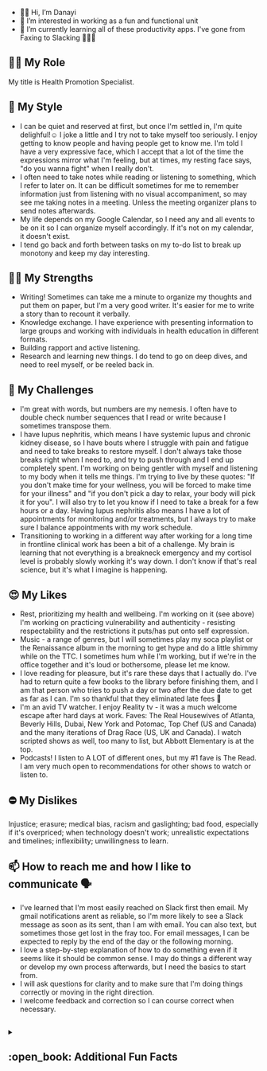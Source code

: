 

- &#128075;&#127998; Hi, I’m Danayi
- 👀 I’m interested in working as a fun and functional unit
- 🌱 I’m currently learning all of these productivity apps. I've gone from Faxing to Slacking &#128131;&#127998;:wink:	
<!--- - 💞️ I’m looking to collaborate on ... --->

<!---
DeedotRose/DeedotRose is a ✨ special ✨ repository because its `README.md` (this file) appears on your GitHub profile.
You can click the Preview link to take a look at your changes.
--->
## &#128105;&#127998; My Role ##
My title is Health Promotion Specialist.

## :star2:	My Style ##
- I can be quiet and reserved at first, but once I'm settled in, I'm quite delighful!:relaxed: I joke a little and I try not to take myself too seriously. I enjoy getting to know people and having people get to know me. I'm told I have a very expressive face, which I accept that a lot of the time the expressions mirror what I'm feeling, but at times, my resting face says, "do you wanna fight" when I really don't.
- I often need to take notes while reading or listening to something, which I refer to later on.  It can be difficult sometimes for me to remember information just from listening with no visual accompaniment, so may see me taking notes in a meeting. Unless the meeting organizer plans to send notes afterwards.
- My life depends on my Google Calendar, so I need any and all events to be on it so I can organize myself accordingly.  If it's not on my calendar, it doesn't exist.
- I tend go back and forth between tasks on my to-do list to break up monotony and keep my day interesting.  
  
## :muscle:&#127998; My Strengths ##
- Writing! Sometimes can take me a minute to organize my thoughts and put them on paper, but I'm a very good writer.  It's easier for me to write a story than to recount it verbally.  
- Knowledge exchange. I have experience with presenting information to large groups and working with individuals in health education in different formats.
- Building rapport and active listening.                                      
- Research and learning new things.  I do tend to go on deep dives, and need to reel myself, or be reeled back in.

## :triangular_flag_on_post:	My Challenges ##
- I'm great with words, but numbers are my nemesis. I often have to double check number sequences that I read or write because I sometimes transpose them.
- I have lupus nephritis, which means I have systemic lupus and chronic kidney disease, so I have bouts where I struggle with pain and fatigue and need to take breaks to restore myself. I don't always take those breaks right when I need to, and try to push through and I end up completely spent.  I'm working on being gentler with myself and listening to my body when it tells me things. I'm trying to live by these quotes: "If you don't make time for your wellness, you will be forced to make time for your illness" and "if you don't pick a day to relax, your body will pick it for you". I will also try to let you know if I need to take a break for a few hours or a day. Having lupus nephritis also means I have a lot of appointments for monitoring and/or treatments, but I always try to make sure I balance appointments with my work schedule.
- Transitioning to working in a different way after working for a long time in frontline clinical work has been a bit of a challenge. My brain is learning that not everything is a breakneck emergency and my cortisol level is probably slowly working it's way down. I don't know if that's real science, but it's what I imagine is happening.  

## :heart_eyes:	My Likes ##
- Rest, prioritizing my health and wellbeing. I'm working on it (see above) I'm working on practicing vulnerability and authenticity  - resisting respectability and the restrictions it puts/has put onto self expression.
- Music - a range of genres, but I will sometimes play my soca playlist or the Renaissance album in the morning to get hype and do a little shimmy while on the TTC. I sometimes hum while I'm working, but if we're in the office together and it's loud or bothersome, please let me know.
- I love reading for pleasure, but it's rare these days that I actually do.  I've had to return quite a few books to the library before finishing them, and I am that person who tries to push a day or two after the due date to get as far as I can.  I'm so thankful that they eliminated late fees :rofl:
- I'm an avid TV watcher. I enjoy Reality tv - it was a much welcome escape after hard days at work. Faves: The Real Housewives of Atlanta, Beverly Hills, Dubai, New York and Potomac, Top Chef (US and Canada) and the many iterations of Drag Race (US, UK and Canada). I watch scripted shows as well, too many to list, but Abbott Elementary is at the top. 
- Podcasts! I listen to A LOT of different ones, but my #1 fave is The Read. I am very much open to recommendations for other shows to watch or listen to.

## :no_entry:	My Dislikes ##
Injustice; erasure; medical bias, racism and gaslighting; bad food, especially if it's overpriced; when technology doesn't work; unrealistic expectations and timelines; inflexibility; unwillingness to learn.

## 📫 How to reach me and how I like to communicate :speaking_head: ##

- I've learned that I'm most easily reached on Slack first then email. My gmail notifications arent as reliable, so I'm more likely to see a Slack message as soon as its sent, than I am with email.  You can also text, but sometimes those get lost in the fray too. For email messages, I can be expected to reply by the end of the day or the following morning.
- I love a step-by-step explanation of how to do something even if it seems like it should be common sense. I may do things a different way or develop my own process afterwards, but I need the basics to start from.  
- I will ask questions for clarity and to make sure that I'm doing things correctly or moving in the right direction.
- I welcome feedback and correction so I can course correct when necessary.
## ##
 <details> <summary> <b><h2>:open_book:	Additional Fun Facts</h2></b> </summary>
<li> I've been living in Toronto since 2011. </li>
<li> I like to travel internationally, though I haven't done much since COVID-19 entered the chat. My (close) family is everywhere but Canada, so it's a necessity, but it also means I haven't seen a lot of folks for many years :frowning_face:. </li>
<li> I'm from Queens, NY and I had a Queens accent as a kid. My mom is Jamaican and my dad is Zimbabwean and that, plus moving in and out of the US a few times as a kid led to the loss of that accent. What's left is a generic American accent that I can slip out of when I'm speaking a different language.</li>
<li> I speak un poco Espa&ntilde;ol which I've been studying for a few years.  I recently became good at it because of the influx of Spanish speaking newcomers that I interacted with in my previous employment.  I'm hoping I can keep it up.</li>
</ul>
  <br><br>
</details>
